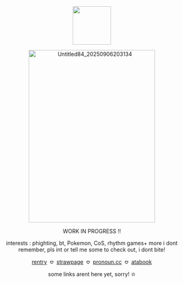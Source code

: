 <div align="center">

  <img width="100" src="https://komarev.com/ghpvc/?username=pixelbrickz&color=e1ba56&label=citizens_✫">


</p>

<img width="330" height="450" alt="Untitled84_20250906203134" src="https://github.com/user-attachments/assets/45f142f1-6aa1-4a9c-a4fa-e87691b15af0" />








WORK IN PROGRESS !!
</p>

<div align="center">
  
 interests  : phighting, bt, Pokemon, CoS, rhythm games+ more i dont remember, pls int or tell me some to check out, i dont bite!

  
  [rentry](https://rentry.co/BAR3DFANGS) ‎ 𖹭‎ ‎  [strawpage]()‎‎  ‎  𖹭 ‎  [pronoun.cc](https://pronouns.cc/@CCharmsz) ‎‎   𖹭‎ ‎  [atabook]()

  some links arent here yet, sorry! ✫
</p>
